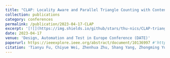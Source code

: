 ```yaml
---
title: "CLAP: Locality Aware and Parallel Triangle Counting with Content Addressable Memory"
collection: publications
category: conferences
permalink: /publication/2023-04-17-CLAP
excerpt: '[![](https://img.shields.io/github/stars/thu-nics/CLAP-triangle-counting?style=social&label=Code+Stars)](https://github.com/thu-nics/CLAP-triangle-counting)'
date: 2023-04-17
venue: 'Design, Automation and Test in Europe Conference (DATE)'
paperurl: https://ieeexplore.ieee.org/abstract/document/10136997 #'http://dubcyfor3.github.io/files/CLAP.pdf'
citation: 'Tianyu Fu, Chiyue Wei, Zhenhua Zhu, Shang Yang, Zhongming Yu, Guohao Dai, Huazhong Yang, and Yu Wang. 2023. CLAP: Locality Aware and Parallel Triangle Counting with Content Addressable Memory. In Proceedings of the 2023 Design, Automation & Test in Europe Conference & Exhibition (DATE). IEEE, 1–6. https://doi.org/10.23919/DATE56975.2023.10136997.'
---
```


<!-- The contents above will be part of a list of publications, if the user clicks the link for the publication than the contents of section will be rendered as a full page, allowing you to provide more information about the paper for the reader. When publications are displayed as a single page, the contents of the above "citation" field will automatically be included below this section in a smaller font. -->